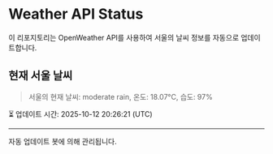 
# Weather API Status

이 리포지토리는 OpenWeather API를 사용하여 서울의 날씨 정보를 자동으로 업데이트합니다.

## 현재 서울 날씨
> 서울의 현재 날씨: moderate rain, 온도: 18.07°C, 습도: 97%

⏳ 업데이트 시간: 2025-10-12 20:26:21 (UTC)

---
자동 업데이트 봇에 의해 관리됩니다.
